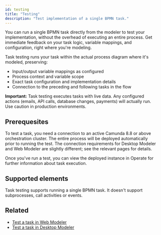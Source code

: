 ```yaml
---
id: testing
title: "Testing"
description: "Test implementation of a single BPMN task."
---
```


You can run a single BPMN task directly from the modeler to test your implementation, without the overhead of executing an entire process. Get immediate feedback on your task logic, variable mappings, and configuration, right where you're modeling.

Task testing runs your task within the actual process diagram where it's modeled, preserving:

- Input/output variable mappings as configured
- Process context and variable scope
- Exact task configuration and implementation details
- Connection to the preceding and following tasks in the flow

**Important:** Task testing executes tasks with live data. Any configured actions (emails, API calls, database changes, payments) will actually run. Use caution in production environments.

## Prerequesites

To test a task, you need a connection to an active Camunda 8.8 or above orchestration cluster. The entire process will be deployed automatically prior to running the test. The connection requirements for Desktop Modeler and Web Modeler are slightly different; see the relevant pages for details.

Once you've run a test, you can view the deployed instance in Operate for further information about task execution.

## Supported elements

Task testing supports running a single BPMN task. It doesn't support subprocesses, call activities or events.

## Related

- [Test a task in Web Modeler](../../components/modeler/web-modeler/testing.md)
- [Test a task in Desktop Modeler](../../components/modeler/desktop-modeler/testing.md)